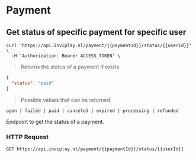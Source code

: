 # Payment

## Get status of specific payment for specific user

```shell
curl 'https://api.inviplay.nl/payment/{{paymentId}}/status/{{userId}}' \
  -H 'Authorization: Bearer ACCESS_TOKEN' \
```

> Returns the status of a payment if exists

```json
{ 
  "status": "paid"
}

```
> Possible values that can be returned:

```
open | failed | paid | canceled | expired | processing | refunded
```

Endpoint to get the status of a payment.

### HTTP Request

`GET https://api.inviplay.nl/payment/{{paymentId}}/status/{{userId}}`
